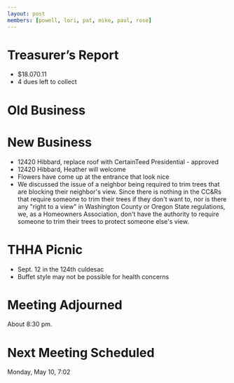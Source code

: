 ```yaml
---
layout: post
members: [powell, lori, pat, mike, paul, rose]
---
```

# Treasurer’s Report
- $18.070.11
- 4 dues left to collect

# Old Business

# New Business
- 12420 Hibbard, replace roof with CertainTeed Presidential - approved
- 12420 Hibbard, Heather will welcome
- Flowers have come up at the entrance that look nice
- We discussed the issue of a neighbor being required to trim trees that are blocking their neighbor's view.  Since there is nothing in the CC&Rs that require someone to trim their trees if they don't want to, nor is there any "right to a view" in Washington County or Oregon State regulations, we, as a Homeowners Association, don't have the authority to require someone to trim their trees to protect someone else's view.

# THHA Picnic
- Sept. 12 in the 124th culdesac
- Buffet style may not be possible for health concerns

# Meeting Adjourned
About 8:30 pm.

# Next Meeting Scheduled
Monday, May 10, 7:02
